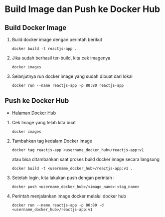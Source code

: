 # Build Image dan Push ke Docker Hub

## Build Docker Image

  1. Build docker image dengan perintah berikut
     ```
     docker build -t reactjs-app .
     ```
  6. Jika sudah berhasil ter-build, kita cek imagenya
     ```
     docker images
     ```
  7. Selanjutnya run docker image yang sudah dibuat dari lokal
     ```
     docker run --name reactjs-app -p 80:80 reactjs-app
     ```
     
## Push ke Docker Hub

* [Halaman Docker Hub](https://hub.docker.com/)

 1. Cek Image yang telah kita buat
     ```
     docker images
     ```
 2. Tambahkan tag kedalam Docker image
     ```
     docker tag reactjs-app <username_docker_hub>/reactjs-app:v1
     ```
     atau bisa ditambahkan saat proses build docker image secara langsung
     ```
     docker build -t <username_docker_hub>/reactjs-app:v1 .
     ```
 3. Setelah login, kita lakukan push dengan perintah :
     ```
     docker push <username_docker_hub>/<image_name>:<tag_name>
     ```
 4. Perintah menjalankan image docker melalui docker hub
     ```
     docker run --name reactjs-app -p 80:80 -d <username_docker_hub>/reactjs-app:v1
     ```
